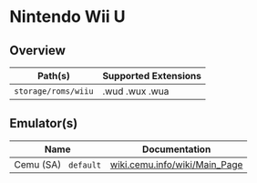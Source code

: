 # Nintendo Wii U

## Overview

| Path(s) | Supported Extensions |
| --- | --- |
| `storage/roms/wiiu` | .wud .wux .wua |

## Emulator(s)

| Name | Documentation |
| --- | --- |
| Cemu (SA) &nbsp; `default` | [wiki.cemu.info/wiki/Main_Page](https://wiki.cemu.info/wiki/Main_Page) |